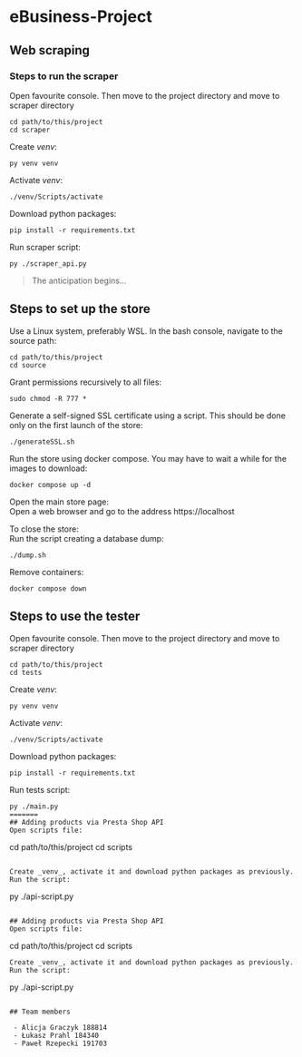 # eBusiness-Project

## Web scraping
### Steps to run the scraper
Open favourite console. Then move to the project directory and move to scraper directory
```
cd path/to/this/project
cd scraper
```
Create _venv_:
```
py venv venv
```
Activate _venv_:
```
./venv/Scripts/activate
```
Download python packages:
```
pip install -r requirements.txt
```
Run scraper script:
```
py ./scraper_api.py
```
> The anticipation begins...

## Steps to set up the store
Use a Linux system, preferably WSL. In the bash console, navigate to the source path:
```
cd path/to/this/project
cd source
```
Grant permissions recursively to all files:
```
sudo chmod -R 777 *
```
Generate a self-signed SSL certificate using a script. This should be done only on the first launch of the store:
```
./generateSSL.sh
```
Run the store using docker compose. You may have to wait a while for the images to download:
```
docker compose up -d
```
Open the main store page:  
Open a web browser and go to the address https://localhost

To close the store:  
Run the script creating a database dump:
```
./dump.sh
```
Remove containers:
```
docker compose down
```

## Steps to use the tester
Open favourite console. Then move to the project directory and move to scraper directory
```
cd path/to/this/project
cd tests
```
Create _venv_:
```
py venv venv
```
Activate _venv_:
```
./venv/Scripts/activate
```
Download python packages:
```
pip install -r requirements.txt
```
Run tests script:
```
py ./main.py
=======
## Adding products via Presta Shop API
Open scripts file:
```
cd path/to/this/project
cd scripts
```

Create _venv_, activate it and download python packages as previously.
Run the script:
```
py ./api-script.py
```

## Adding products via Presta Shop API
Open scripts file:
```
cd path/to/this/project
cd scripts
```
Create _venv_, activate it and download python packages as previously.
Run the script:
```
py ./api-script.py
```

## Team members 

 - Alicja Graczyk 188814
 - Łukasz Prahl 184340
 - Paweł Rzepecki 191703
